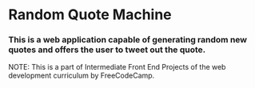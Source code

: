# Random Quote Machine

### This is a web application capable of generating random new quotes and offers the user to tweet out the quote. 

NOTE: This is a part of Intermediate Front End Projects of the web development curriculum by FreeCodeCamp.

 
